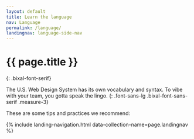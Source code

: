 ```yaml
---
layout: default
title: Learn the language
nav: Language
permalink: /language/
landingnav: language-side-nav
---
```

# {{ page.title }}
{: .bixal-font-serif}

The U.S. Web Design System has its own vocabulary and syntax. To vibe with your team, you gotta speak the lingo.
{: .font-sans-lg .bixal-font-sans-serif .measure-3}

These are some tips and practices we recommend:

{% include landing-navigation.html data-collection-name=page.landingnav %}
